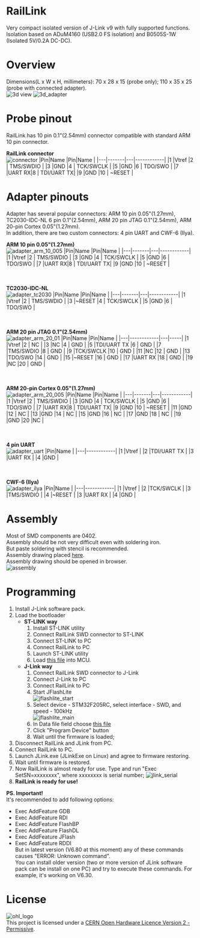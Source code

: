 # RailLink
Very compact isolated version of J-Link v9 with fully supported functions. </br>
Isolation based on ADuM4160 (USB2.0 FS isolation) and B0505S-1W (Isolated 5V/0.2A DC-DC). </br>

# Overview
Dimensions(L x W x H, millimeters): 70 x 28 x 15 (probe only); 110 x 35 x 25 (probe with connected adapter). </br>
![3d view](https://github.com/Misaka0x2730/RailLink/blob/master/images/RailLink_3d.png)
![3d_adapter](https://github.com/Misaka0x2730/RailLink/blob/master/images/RailLink_adapter.png)

# Probe pinout
RailLink has 10 pin 0.1"(2.54mm) connector compatible with standard ARM 10 pin connector.

<b>RailLink connector</b></br>
![connector](https://github.com/Misaka0x2730/RailLink/blob/master/images/RailLink_connector.png)
|Pin|Name   |Pin|Name        |
|---|-------|---|------------|
|1  |Vtref  |2  | TMS/SWDIO  |
|3  |GND    |4  | TCK/SWCLK  |
|5  |GND    |6  | TDO/SWO    |
|7  |UART RX|8  | TDI/UART TX|
|9  |GND    |10 | ~RESET     |

# Adapter pinouts
Adapter has several popular connectors: ARM 10 pin 0.05"(1.27mm), TC2030-IDC-NL  6 pin 0.1"(2.54mm), ARM 20 pin JTAG 0.1"(2.54mm), ARM 20-pin Cortex 0.05"(1.27mm). </br>
In addition, there are two custom connectors: 4 pin UART and CWF-6 (Ilya).

<b>ARM 10 pin 0.05"(1.27mm)</b></br>
![adapter_arm_10_005](https://github.com/Misaka0x2730/RailLink/blob/master/images/RailLink_adapter_arm_10_005.png)
|Pin|Name   |Pin|Name        |
|---|-------|---|------------|
|1  |Vtref  |2  | TMS/SWDIO  |
|3  |GND    |4  | TCK/SWCLK  |
|5  |GND    |6  | TDO/SWO    |
|7  |UART RX|8  | TDI/UART TX|
|9  |GND    |10 | ~RESET     |

</br></br><b>TC2030-IDC-NL</b></br>
![adapter_tc2030](https://github.com/Misaka0x2730/RailLink/blob/master/images/RailLink_adapter_tc2030.png)
|Pin|Name   |Pin|Name        |
|---|-------|---|------------|
|1  |Vtref  |2  | TMS/SWDIO  |
|3  |~RESET |4  | TCK/SWCLK  |
|5  |GND    |6  | TDO/SWO    |

</br></br><b>ARM 20 pin JTAG 0.1"(2.54mm)</b></br>
![adapter_arm_20_01](https://github.com/Misaka0x2730/RailLink/blob/master/images/RailLink_adapter_arm_20_01.png)
|Pin|Name        |Pin|Name |
|---|------------|---|-----|
|1  |Vtref       |2  | NC  |
|3  |NC          |4  | GND |
|5  |TDI/UART TX |6  | GND |
|7  |TMS/SWDIO   |8  | GND |
|9  |TCK/SWCLK   |10 | GND |
|11 |NC          |12 | GND |
|13 |TDO/SWO     |14 | GND |
|15 |~RESET      |16 | GND |
|17 |UART RX     |18 | GND |
|19 |NC          |20 | GND |

</br></br><b>ARM 20-pin Cortex 0.05"(1.27mm)</b></br>
![adapter_arm_20_005](https://github.com/Misaka0x2730/RailLink/blob/master/images/RailLink_adapter_arm_20_005.png)
|Pin|Name   |Pin|Name        |
|---|-------|---|------------|
|1  |Vtref  |2  | TMS/SWDIO  |
|3  |GND    |4  | TCK/SWCLK  |
|5  |GND    |6  | TDO/SWO    |
|7  |UART RX|8  | TDI/UART TX|
|9  |GND    |10 | ~RESET     |
|11 |GND    |12 | NC         |
|13 |GND    |14 | NC         |
|15 |GND    |16 | NC         |
|17 |GND    |18 | NC         |
|19 |GND    |20 |NC          |

</br></br><b>4 pin UART</b></br>
![adapter_uart](https://github.com/Misaka0x2730/RailLink/blob/master/images/RailLink_adapter_uart.png)
|Pin|Name        |
|---|------------|
|1  |Vtref       |
|2  |TDI/UART TX |
|3  |UART RX     |
|4  |GND         |

</br></br><b>CWF-6 (Ilya)</b></br>
![adapter_ilya](https://github.com/Misaka0x2730/RailLink/blob/master/images/RailLink_adapter_cwf.png)
|Pin|Name        |
|---|------------|
|1  |Vtref       |
|2  |TCK/SWCLK   |
|3  |TMS/SWDIO   |
|4  |~RESET      |
|3  |UART RX     |
|4  |GND         |

# Assembly
Most of SMD components are 0402. </br> 
Assembly should be not very difficult even with soldering iron. </br>
But paste soldering with stencil is recommended. </br>
Assembly drawing placed [here](https://github.com/Misaka0x2730/RailLink/blob/master/BOM/ibom.html). </br>
Assembly drawing should be opened in browser. </br>
![assembly](https://github.com/Misaka0x2730/RailLink/blob/master/images/RailLink_assembly.png)

# Programming
 1. Install J-Link software pack.
 2. Load the bootloader
    * <b>ST-LINK way </b>
      1. Install ST-LINK utility
      2. Connect RailLink SWD connector to ST-LINK
      3. Connect ST-LINK to PC
      4. Connect RailLink to PC
      5. Launch ST-LINK utility
      6. Load [this file](https://github.com/Kevincoooool/MCU_Link_Diy/blob/master/%E5%9B%BA%E4%BB%B6%E5%8D%87%E7%BA%A7%E6%96%B9%E5%BC%8F/JLink-v9_bootloader%E5%9B%BA%E4%BB%B6/bootloader.bin)
      into MCU.
    * <b>J-Link way</b>
      1. Connect RailLink SWD connector to J-Link
      2. Connect J-Link to PC
      3. Connect RailLink to PC
      4. Start JFlashLite </br> ![jflashlite_start](https://github.com/Misaka0x2730/RailLink/blob/master/images/RailLink_jflashlite_start.png)
      6. Select device - STM32F205RC, select interface - SWD, and speed - 100kHz </br>
      ![jflashlite_main](https://github.com/Misaka0x2730/RailLink/blob/master/images/RailLink_jflashlite_main.png)
      8. In Data file field choose [this file](https://github.com/Kevincoooool/MCU_Link_Diy/blob/master/%E5%9B%BA%E4%BB%B6%E5%8D%87%E7%BA%A7%E6%96%B9%E5%BC%8F/JLink-v9_bootloader%E5%9B%BA%E4%BB%B6/bootloader.bin)
      9. Click "Program Device" button
      10. Wait until the firmware is loaded;
  3. Disconnect RailLink and JLink from PC.
  4. Connect RailLink to PC.
  5. Launch JLink.exe (JLinkExe on Linux) and agree to firmware restoring.
  6. Wait until firmware is restored.
  7. Now RailLink is almost ready for use. Type and run "Exec SetSN=xxxxxxxx", where xxxxxxxx is serial number; ![jlink_serial](https://github.com/Misaka0x2730/RailLink/blob/master/images/RailLink_jlink_serial.png)
  8. <b> RailLink is ready for use! </b>
  
<b>PS. Important! </b></br> It's recommended to add following options:
  * Exec AddFeature GDB
  * Exec AddFeature RDI
  * Exec AddFeature FlashBP
  * Exec AddFeature FlashDL
  * Exec AddFeature JFlash
  * Exec AddFeature RDDI </br>
But in latest version (V6.80 at this moment) any of these commands causes "ERROR: Unknown command". </br>
You can install older version (two or more version of JLink software pack can be install on one PC) and try to execute these commands. 
For example, it's working on V6.30.

# License
![ohl_logo](https://i1.wp.com/www.oshwa.org/wp-content/uploads/2014/03/oshw-logo-100-px.png) </br>
This project is licensed under a [CERN Open Hardware Licence Version 2 - Permissive](https://ohwr.org/cern_ohl_p_v2.pdf).
